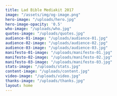 ```yaml
---
title: Lad Bible Mediakit 2017
image: "/assets/img/og-image.png"
hero-image: "/uploads/hero.jpg"
hero-image-opacity: '0.5'
who-image: "/uploads/who.jpg"
quotes-image: "/uploads/quotes.jpg"
audience-01-image: "/uploads/audience-01.jpg"
audience-02-image: "/uploads/audience-02.jpg"
audience-03-image: "/uploads/audience-03.jpg"
manifesto-01-image: "/uploads/manifesto-01.jpg"
manifesto-02-image: "/uploads/manifesto-02.jpg"
manifesto-03-image: "/uploads/manifesto-03.jpg"
stats-image: "/uploads/stats.jpg"
content-image: "/uploads/content.jpg"
video-image: "/uploads/video.jpg"
thanks-image: "/uploads/thanks.jpg"
layout: home
---
```


